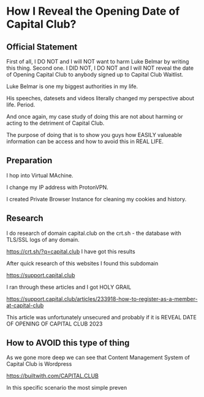 
# How I Reveal the Opening Date of Capital Club?

## Official Statement

First of all, I DO NOT and I will NOT want to harm Luke Belmar by writing this thing. 
Second one. I DID NOT, I DO NOT and I will NOT reveal the date of Opening Capital Club to anybody signed up to Capital Club Waitlist.

Luke Belmar is one my biggest authorities in my life. 

His speeches, datesets and videos literally changed my perspective about life. Period.

And once again, my case study of doing this are not about harming or acting to the detriment of Capital Club.

The purpose of doing that is to show you guys how EASILY valueable information can be access and how to avoid this in REAL LIFE.

## Preparation

I hop into Virtual MAchine.

I change my IP address with ProtonVPN.

I created Private Browser Instance for cleaning my cookies and history.

## Research

I do research of domain capital.club on the crt.sh - the database with TLS/SSL logs of any domain.

https://crt.sh/?q=capital.club I have got this results

After quick research of this websites I found this subdomain

https://support.capital.club

I ran through these articles and I got HOLY GRAIL

https://support.capital.club/articles/233918-how-to-register-as-a-member-at-capital-club

This article was unfortunately unsecured and probably if it is REVEAL DATE OF OPENING OF CAPITAL CLUB 2023

## How to AVOID this type of thing

As we gone more deep we can see that Content Management System of Capital Club is Wordpress

https://builtwith.com/CAPITAL.CLUB

In this specific scenario the most simple preven
